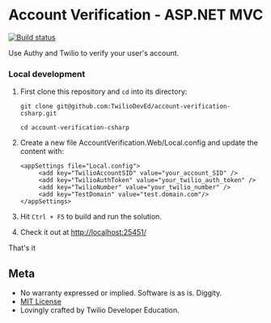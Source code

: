 # Account Verification - ASP.NET MVC
[![Build status](https://ci.appveyor.com/api/projects/status/u7adfy20o1d2mcbt?svg=true)](https://ci.appveyor.com/project/TwilioDevEd/account-verification-csharp)

Use Authy and Twilio to verify your user's account.

### Local development

1. First clone this repository and `cd` into its directory:
   ```
   git clone git@github.com:TwilioDevEd/account-verification-csharp.git

   cd account-verification-csharp
   ```

2. Create a new file AccountVerification.Web/Local.config and update the content with:

   ```
   <appSettings file="Local.config">
        <add key="TwilioAccountSID" value="your_account_SID" />
        <add key="TwilioAuthToken" value="your_twilio_auth_token" />
        <add key="TwilioNumber" value="your_twilio_number" />
        <add key="TestDomain" value="test.domain.com"/>
   </appSettings>
   ```
3. Hit `Ctrl + F5` to build and run the solution.

4. Check it out at [http://localhost:25451/](http://localhost:25451/)

That's it

## Meta

* No warranty expressed or implied. Software is as is. Diggity.
* [MIT License](http://www.opensource.org/licenses/mit-license.html)
* Lovingly crafted by Twilio Developer Education.

